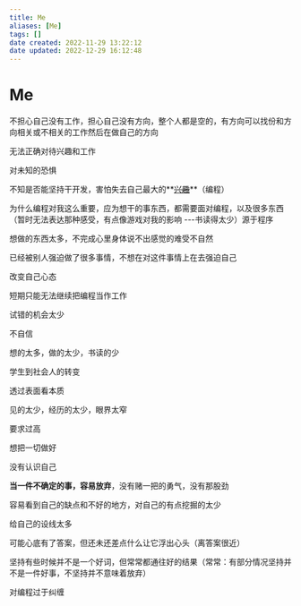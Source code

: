 ```yaml
---
title: Me
aliases: [Me]
tags: []
date created: 2022-11-29 13:22:12
date updated: 2022-12-29 16:12:48
---
```


# Me

不担心自己没有工作，担心自己没有方向，整个人都是空的，有方向可以找份和方向相关或不相关的工作然后在做自己的方向

无法正确对待兴趣和工作

对未知的恐惧

不知是否能坚持干开发，害怕失去自己最大的**<u>~~兴趣~~</u>**（编程）

为什么编程对我这么重要，应为想干的事东西，都需要面对编程，以及很多东西（暂时无法表达那种感受，有点像游戏对我的影响 ---书读得太少）源于程序

想做的东西太多，不完成心里身体说不出感觉的难受不自然

已经被别人强迫做了很多事情，不想在对这件事情上在去强迫自己

改变自己心态

短期只能无法继续把编程当作工作

试错的机会太少

不自信

想的太多，做的太少，书读的少

学生到社会人的转变

透过表面看本质

见的太少，经历的太少，眼界太窄

要求过高

想把一切做好

没有认识自己

**当一件不确定的事，容易放弃**，没有赌一把的勇气，没有那股劲

容易看到自己的缺点和不好的地方，对自己的有点挖掘的太少

给自己的设线太多

可能心底有了答案，但还未还差点什么让它浮出心头（离答案很近）

坚持有些时候并不是一个好词，但常常都通往好的结果（常常：有部分情况坚持并不是一件好事，不坚持并不意味着放弃）

对编程过于纠缠
